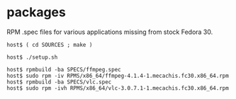 # packages

RPM .spec files for various applications missing from stock Fedora 30.


    host$ ( cd SOURCES ; make )

    host$ ./setup.sh

    host$ rpmbuild -ba SPECS/ffmpeg.spec
    host$ sudo rpm -iv RPMS/x86_64/ffmpeg-4.1.4-1.mecachis.fc30.x86_64.rpm
    host$ rpmbuild -ba SPECS/vlc.spec
    host$ sudo rpm -ivh RPMS/x86_64/vlc-3.0.7.1-1.mecachis.fc30.x86_64.rpm
